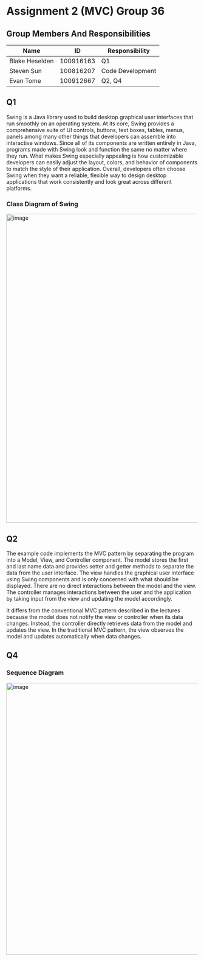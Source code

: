 # Assignment 2 (MVC) Group 36

## Group Members And Responsibilities 
| Name           | ID        | Responsibility   |
|----------------|-----------|------------------|
| Blake Heselden | 100916163 | Q1               |
| Steven Sun     | 100816207 | Code Development |
| Evan Tome      | 100912667 | Q2, Q4           |

## Q1
Swing is a Java library used to build desktop graphical user interfaces that run smoothly on an operating system. At its core, Swing provides a comprehensive suite of UI controls, buttons, text boxes, tables, menus, panels among many other things that developers can assemble into interactive windows. Since all of its components are written entirely in Java, programs made with Swing look and function the same no matter where they run. What makes Swing especially appealing is how customizable developers can easily adjust the layout, colors, and behavior of components to match the style of their application. Overall, developers often choose Swing when they want a reliable, flexible way to design desktop applications that work consistently and look great across different platforms.

### Class Diagram of Swing
<img width="676" height="812" alt="image" src="https://github.com/user-attachments/assets/1bd98f0a-0cd0-4326-90d8-6cabfaac67b3" />

## Q2
The example code implements the MVC pattern by separating the program into a Model, View, and Controller component. The 
model stores the first and last name data and provides setter and getter methods to separate the data from the user 
interface. The view handles the graphical user interface using Swing components and is only concerned with what should 
be displayed. There are no direct interactions between the model and the view. The controller manages interactions 
between the user and the application by taking input from the view and updating the model accordingly.

It differs from the conventional MVC pattern described in the lectures because the model does not notify the view or 
controller when its data changes. Instead, the controller directly retrieves data from the model and updates the view. 
In the traditional MVC pattern, the view observes the model and updates automatically when data changes.

## Q4

### Sequence Diagram
<img width="1160" height="715" alt="image" src="https://github.com/user-attachments/assets/7a6b1632-05b8-4b66-ae19-97a27ce88cbc" />

